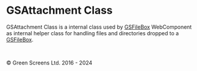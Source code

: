# GSAttachment Class

GSAttachment Class is a internal class used by [GSFileBox](./GSFileBox.md) WebComponent as internal helper class for handling files and directories dropped to a [GSFileBox](./GSFileBox.md).

<br>

&copy; Green Screens Ltd. 2016 - 2024
